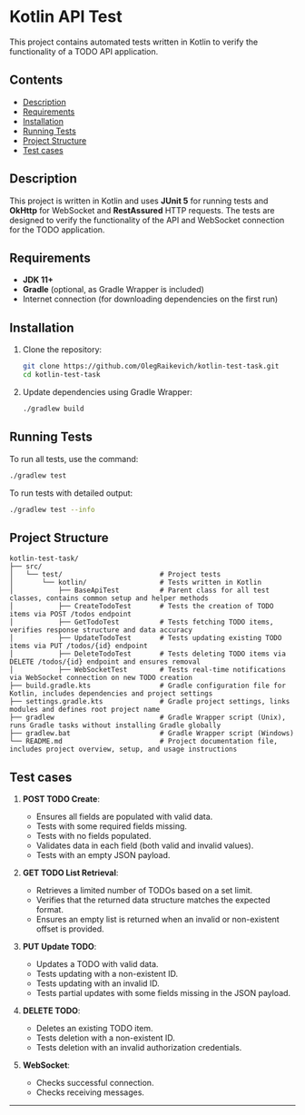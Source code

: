 
# Kotlin API Test

This project contains automated tests written in Kotlin to verify the functionality of a TODO API application.

## Contents
- [Description](#description)
- [Requirements](#requirements)
- [Installation](#installation)
- [Running Tests](#running-tests)
- [Project Structure](#project-structure)
- [Test cases](#test-cases)

## Description

This project is written in Kotlin and uses **JUnit 5** for running tests and **OkHttp** for WebSocket and **RestAssured** HTTP requests. The tests are designed to verify the functionality of the API and WebSocket connection for the TODO application.

## Requirements

- **JDK 11+**
- **Gradle** (optional, as Gradle Wrapper is included)
- Internet connection (for downloading dependencies on the first run)

## Installation

1. Clone the repository:
   ```bash
   git clone https://github.com/OlegRaikevich/kotlin-test-task.git
   cd kotlin-test-task
   ```

2. Update dependencies using Gradle Wrapper:
   ```bash
   ./gradlew build
   ```

## Running Tests

To run all tests, use the command:
```bash
./gradlew test
```

To run tests with detailed output:
```bash
./gradlew test --info
```

## Project Structure

```plaintext
kotlin-test-task/
├── src/
│   └── test/                        # Project tests
│       └── kotlin/                  # Tests written in Kotlin
│           ├── BaseApiTest          # Parent class for all test classes, contains common setup and helper methods
│           ├── CreateTodoTest       # Tests the creation of TODO items via POST /todos endpoint
│           ├── GetTodoTest          # Tests fetching TODO items, verifies response structure and data accuracy
│           ├── UpdateTodoTest       # Tests updating existing TODO items via PUT /todos/{id} endpoint
│           ├── DeleteTodoTest       # Tests deleting TODO items via DELETE /todos/{id} endpoint and ensures removal
│           ├── WebSocketTest        # Tests real-time notifications via WebSocket connection on new TODO creation
├── build.gradle.kts                 # Gradle configuration file for Kotlin, includes dependencies and project settings
├── settings.gradle.kts              # Gradle project settings, links modules and defines root project name
├── gradlew                          # Gradle Wrapper script (Unix), runs Gradle tasks without installing Gradle globally
├── gradlew.bat                      # Gradle Wrapper script (Windows)
└── README.md                        # Project documentation file, includes project overview, setup, and usage instructions
```

## Test cases

1. **POST TODO Create**:
   - Ensures all fields are populated with valid data.
   - Tests with some required fields missing.
   - Tests with no fields populated.
   - Validates data in each field (both valid and invalid values).
   - Tests with an empty JSON payload.

2. **GET TODO List Retrieval**:
   - Retrieves a limited number of TODOs based on a set limit.
   - Verifies that the returned data structure matches the expected format.
   - Ensures an empty list is returned when an invalid or non-existent offset is provided.

3. **PUT Update TODO**:
   - Updates a TODO with valid data.
   - Tests updating with a non-existent ID.
   - Tests updating with an invalid ID.
   - Tests partial updates with some fields missing in the JSON payload.

4. **DELETE TODO**:
   - Deletes an existing TODO item.
   - Tests deletion with a non-existent ID.
   - Tests deletion with an invalid authorization credentials.

5. **WebSocket**:
   - Checks successful connection.
   - Checks receiving messages.

---

